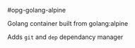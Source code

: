 #opg-golang-alpine

Golang container built from golang:alpine

Adds `git` and `dep` dependancy manager